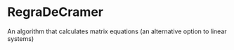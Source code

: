 # RegraDeCramer
An algorithm that calculates matrix equations (an alternative option to linear systems)
